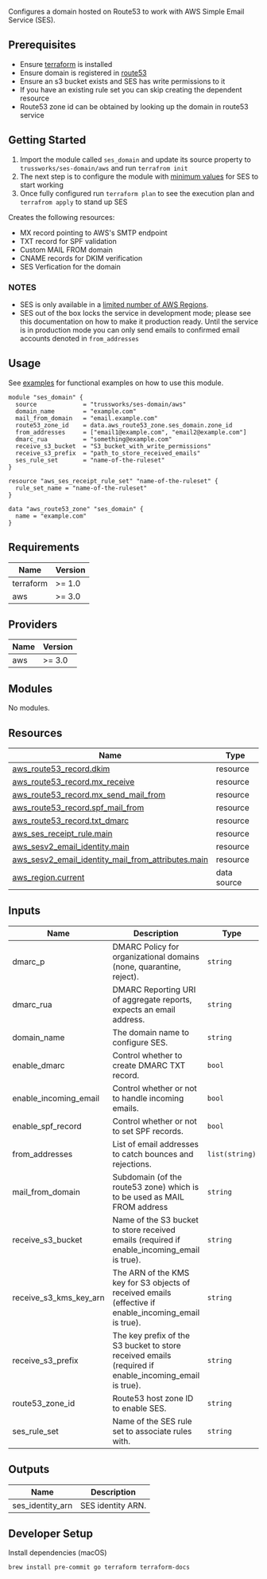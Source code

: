 Configures a domain hosted on Route53 to work with AWS Simple Email Service (SES).

## Prerequisites

- Ensure [terraform](https://www.terraform.io/intro/getting-started/install.html) is installed
- Ensure domain is registered in [route53](https://aws.amazon.com/route53/)
- Ensure an s3 bucket exists and SES has write permissions to it
- If you have an existing rule set you can skip creating the dependent resource
- Route53 zone id can be obtained by looking up the domain in route53 service

## Getting Started

1. Import the module called `ses_domain` and update its source property to `trussworks/ses-domain/aws` and run `terrafrom init`
2. The next step is to configure the module with [minimum values](#usage) for SES to start working
3. Once fully configured run `terraform plan` to see the execution plan and `terrafrom apply` to stand up SES

Creates the following resources:

- MX record pointing to AWS's SMTP endpoint
- TXT record for SPF validation
- Custom MAIL FROM domain
- CNAME records for DKIM verification
- SES Verfication for the domain

### NOTES

- SES is only available in a [limited number of AWS Regions](https://docs.aws.amazon.com/general/latest/gr/ses.html).
- SES out of the box locks the service in development mode; please see this documentation on how to make it production ready. Until the service is in production mode you can only send emails to confirmed email accounts denoted in `from_addresses`

## Usage

See [examples](examples/) for functional examples on how to use this module.

```hcl
module "ses_domain" {
  source             = "trussworks/ses-domain/aws"
  domain_name        = "example.com"
  mail_from_domain   = "email.example.com"
  route53_zone_id    = data.aws_route53_zone.ses_domain.zone_id
  from_addresses     = ["email1@example.com", "email2@example.com"]
  dmarc_rua          = "something@example.com"
  receive_s3_bucket  = "S3_bucket_with_write_permissions"
  receive_s3_prefix  = "path_to_store_received_emails"
  ses_rule_set       = "name-of-the-ruleset"
}

resource "aws_ses_receipt_rule_set" "name-of-the-ruleset" {
  rule_set_name = "name-of-the-ruleset"
}

data "aws_route53_zone" "ses_domain" {
  name = "example.com"
}
```

<!-- BEGIN_TF_DOCS -->
## Requirements

| Name | Version |
|------|---------|
| terraform | >= 1.0 |
| aws | >= 3.0 |

## Providers

| Name | Version |
|------|---------|
| aws | >= 3.0 |

## Modules

No modules.

## Resources

| Name | Type |
|------|------|
| [aws_route53_record.dkim](https://registry.terraform.io/providers/hashicorp/aws/latest/docs/resources/route53_record) | resource |
| [aws_route53_record.mx_receive](https://registry.terraform.io/providers/hashicorp/aws/latest/docs/resources/route53_record) | resource |
| [aws_route53_record.mx_send_mail_from](https://registry.terraform.io/providers/hashicorp/aws/latest/docs/resources/route53_record) | resource |
| [aws_route53_record.spf_mail_from](https://registry.terraform.io/providers/hashicorp/aws/latest/docs/resources/route53_record) | resource |
| [aws_route53_record.txt_dmarc](https://registry.terraform.io/providers/hashicorp/aws/latest/docs/resources/route53_record) | resource |
| [aws_ses_receipt_rule.main](https://registry.terraform.io/providers/hashicorp/aws/latest/docs/resources/ses_receipt_rule) | resource |
| [aws_sesv2_email_identity.main](https://registry.terraform.io/providers/hashicorp/aws/latest/docs/resources/sesv2_email_identity) | resource |
| [aws_sesv2_email_identity_mail_from_attributes.main](https://registry.terraform.io/providers/hashicorp/aws/latest/docs/resources/sesv2_email_identity_mail_from_attributes) | resource |
| [aws_region.current](https://registry.terraform.io/providers/hashicorp/aws/latest/docs/data-sources/region) | data source |

## Inputs

| Name | Description | Type | Default | Required |
|------|-------------|------|---------|:--------:|
| dmarc\_p | DMARC Policy for organizational domains (none, quarantine, reject). | `string` | `"none"` | no |
| dmarc\_rua | DMARC Reporting URI of aggregate reports, expects an email address. | `string` | n/a | yes |
| domain\_name | The domain name to configure SES. | `string` | n/a | yes |
| enable\_dmarc | Control whether to create DMARC TXT record. | `bool` | `true` | no |
| enable\_incoming\_email | Control whether or not to handle incoming emails. | `bool` | `true` | no |
| enable\_spf\_record | Control whether or not to set SPF records. | `bool` | `true` | no |
| from\_addresses | List of email addresses to catch bounces and rejections. | `list(string)` | `null` | no |
| mail\_from\_domain | Subdomain (of the route53 zone) which is to be used as MAIL FROM address | `string` | n/a | yes |
| receive\_s3\_bucket | Name of the S3 bucket to store received emails (required if enable\_incoming\_email is true). | `string` | `""` | no |
| receive\_s3\_kms\_key\_arn | The ARN of the KMS key for S3 objects of received emails (effective if enable\_incoming\_email is true). | `string` | `null` | no |
| receive\_s3\_prefix | The key prefix of the S3 bucket to store received emails (required if enable\_incoming\_email is true). | `string` | `""` | no |
| route53\_zone\_id | Route53 host zone ID to enable SES. | `string` | n/a | yes |
| ses\_rule\_set | Name of the SES rule set to associate rules with. | `string` | n/a | yes |

## Outputs

| Name | Description |
|------|-------------|
| ses\_identity\_arn | SES identity ARN. |
<!-- END_TF_DOCS -->

## Developer Setup

Install dependencies (macOS)

```shell
brew install pre-commit go terraform terraform-docs
```
